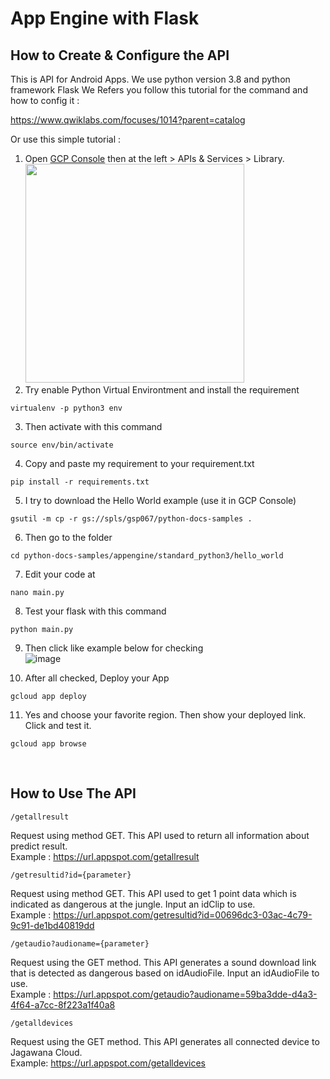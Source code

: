 # App Engine with Flask

## How to Create & Configure the API
This is API for Android Apps. We use python version 3.8 and python framework Flask
We Refers you follow this tutorial for the command and how to config it :

https://www.qwiklabs.com/focuses/1014?parent=catalog

Or use this simple tutorial :
1. Open [GCP Console](https://console.cloud.google.com/) then at the left > APIs & Services > Library. <br><img src="https://user-images.githubusercontent.com/47622164/121245959-ce98c700-c8ca-11eb-8805-f129e5191e25.png" width="350">
2. Try enable Python Virtual Environtment and install the requirement
```
virtualenv -p python3 env
```
3. Then activate with this command
```
source env/bin/activate
```
4. Copy and paste my requirement to your requirement.txt
```
pip install -r requirements.txt
```
5. I try to download the Hello World example (use it in GCP Console)
```
gsutil -m cp -r gs://spls/gsp067/python-docs-samples .
```
6. Then go to the folder
```
cd python-docs-samples/appengine/standard_python3/hello_world
```
7. Edit your code at
```
nano main.py
```
8. Test your flask with this command
```
python main.py
```
9. Then click like example below for checking <br>
![image](https://user-images.githubusercontent.com/47622164/121248557-c3936600-c8cd-11eb-9d0b-cd18d2b88800.png)

10. After all checked, Deploy your App
```
gcloud app deploy
```
11. Yes and choose your favorite region. Then show your deployed link. Click and test it.
```
gcloud app browse
```
<br>

## How to Use The API
```
/getallresult 
```
Request using method GET. This API used to return all information about predict result.<br>
Example : https://url.appspot.com/getallresult
```
/getresultid?id={parameter} 
```
Request using method GET. This API used to get 1 point data which is indicated as dangerous at the jungle. Input an idClip to use.<br>
Example : https://url.appspot.com/getresultid?id=00696dc3-03ac-4c79-9c91-de1bd40819dd
```
/getaudio?audioname={parameter} 
```
Request using the GET method. This API generates a sound download link that is detected as dangerous based on idAudioFile. Input an idAudioFile to use.<br>
Example : https://url.appspot.com/getaudio?audioname=59ba3dde-d4a3-4f64-a7cc-8f223a1f40a8

```
/getalldevices
```
Request using the GET method. This API generates all connected device to Jagawana Cloud.<br>
Example: https://url.appspot.com/getalldevices
